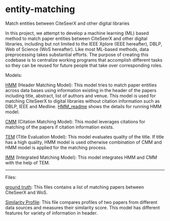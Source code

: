 # entity-matching


Match entities between CiteSeerX and other digital libraries


In this project, we attempt to develop a machine learning (ML) based method to match paper entities between CiteSeerX and other digital libraries, including but not limited to the IEEE Xplore (IEEE hereafter), DBLP, Web of Science (WoS hereafter). Like most ML-based methods, data preprocessing takes substantial efforts. The purpose of creating this codebase is to centralize working programs that accomplish different tasks so they can be reused for future people that take over corresponding roles.

Models:

[HMM](HMM.py) (Header Matching Model): This model tries to match paper entities across data bases using information existing in the header of the papers including title, abstract, list of authors and venue. This model is used for matching CiteSeerX to digital libraries without citation information such as DBLP, IEEE and Medline. [HMM_readme](HMM_readme.txt) shows the details for running HMM model. 

[CMM](CMM.py) (Citation Matching Model): This model leverages citations for matching of the papers if citation information exists. 

[TEM](TEM.py) (Title Evaluation Model): This model evaluates quality of the title. If title has a high quality, HMM model is used otherwise combination of CMM and HMM model is applied for the matching process. 

[IMM](IMM.py) (Integrated Matching Model): This model integrates HMM and CMM with the help of TEM. 


-----------------------------------------------------------------------------------------------------
Files:

[ground truth](groundtruth.txt): This files contains a list of matching papers between CiteSeerX and WoS. 

[Similarity Profile](similarityProfile.py): This file compares profiles of two papers from different data sources and measures their similarity score. This model has different features for variety of information in header. 





